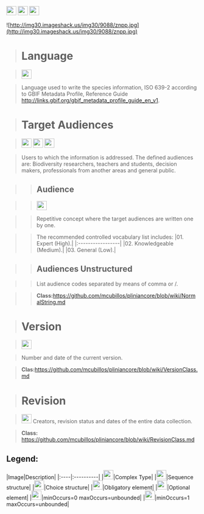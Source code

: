 <img src='http://img52.imageshack.us/img52/2777/elementkw.jpg' width='26' height='24' /> <img src='http://imageshack.us/a/img16/5397/multipleg.jpg' width='26' height='24' /> <img src='http://img6.imageshack.us/img6/1315/sequencej.jpg' width='26' height='24' />

![http://img30.imageshack.us/img30/9088/znpp.jpg](http://img30.imageshack.us/img30/9088/znpp.jpg)




> # Language #

> <img src='http://img585.imageshack.us/img585/4808/optional.jpg' width='26' height='24' />

> Language used to write the species information, ISO 639-2 according to GBIF Metadata Profile, Reference Guide http://links.gbif.org/gbif_metadata_profile_guide_en_v1.


> # Target Audiences #

> <img src='http://img585.imageshack.us/img585/4808/optional.jpg' width='26' height='24' /> <img src='http://imageshack.us/a/img16/5397/multipleg.jpg' width='26' height='24' /> <img src='http://img266.imageshack.us/img266/2791/choice.jpg' width='26' height='24' />

> Users to which the information is addressed. The defined audiences are: Biodiversity researchers, teachers and students, decision makers, professionals from another areas and general public.


>> ## Audience ##

>> <img src='http://img198.imageshack.us/img198/6134/unoinfinito.jpg' width='26' height='24' />

>> Repetitive concept where the target audiences are written one by one.

>> The recommended controlled vocabulary list includes:
|01. Expert (High).|
|:-----------------|
|02. Knowledgeable (Medium).|
|03. General (Low).|

>> ## Audiences Unstructured ##

>> List audience codes separated by means of comma or /.

>> <b>Class:</b>https://github.com/mcubillos/pliniancore/blob/wiki/NormalString.md


> # Version #

> <img src='http://img52.imageshack.us/img52/2777/elementkw.jpg' width='26' height='24' />

> Number and date of the current version.

> <b>Clas:</b>https://github.com/mcubillos/pliniancore/blob/wiki/VersionClass.md

> # Revision #

> <img src='http://img585.imageshack.us/img585/4808/optional.jpg' width='26' height='24' />
>  Creators, revision status and dates of the entire data collection.


> <b>Class:</b> https://github.com/mcubillos/pliniancore/blob/wiki/RevisionClass.md


<h2><b>Legend:</b></h2>
|Image|Description|
|:----|:----------|
|<img src='http://imageshack.us/a/img16/5397/multipleg.jpg' width='26' height='24' />|Complex Type|
|<img src='http://img6.imageshack.us/img6/1315/sequencej.jpg' width='26' height='24' />|Sequence structure|
|<img src='http://img266.imageshack.us/img266/2791/choice.jpg' width='26' height='24' />|Choice structure|
|<img src='http://img52.imageshack.us/img52/2777/elementkw.jpg' width='26' height='24' />|Obligatory element|
|<img src='http://img585.imageshack.us/img585/4808/optional.jpg' width='26' height='24' />|Optional element|
|<img src='http://img19.imageshack.us/img19/4356/infinitol.jpg' width='26' height='24' />|minOccurs=0 maxOccurs=unbounded|
|<img src='http://img198.imageshack.us/img198/6134/unoinfinito.jpg' width='26' height='24' />|minOccurs=1 maxOccurs=unbounded|
